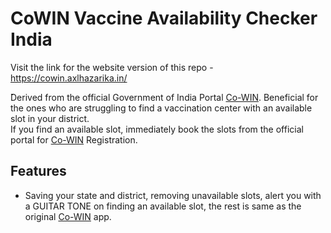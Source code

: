 # CoWIN Vaccine Availability Checker India
Visit the link for the website version of this repo - https://cowin.axlhazarika.in/

̌Derived from the official Government of India Portal <a href="https://selfregistration.cowin.gov.in/" target="_blank">Co-WIN</a>. Beneficial for the ones who are struggling to find a vaccination center with an available slot in your district.<br>
If you find an available slot, immediately book the slots from the official portal for <a href="https://selfregistration.cowin.gov.in/" target="_blank">Co-WIN</a> Registration.

## Features
- Saving your state and district, removing unavailable slots, alert you with a GUITAR TONE on finding an available slot, the rest is same as the original <a href="https://selfregistration.cowin.gov.in/" target="_blank">Co-WIN</a> app.

